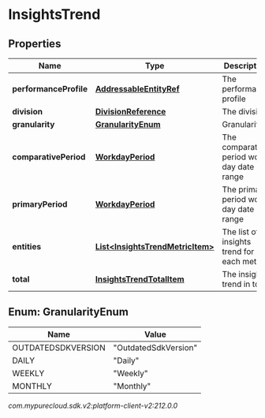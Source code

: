 # InsightsTrend


## Properties

| Name | Type | Description | Notes |
| ------------ | ------------- | ------------- | ------------- |
| **performanceProfile** | [**AddressableEntityRef**](AddressableEntityRef) | The performance profile |  [optional] |
| **division** | [**DivisionReference**](DivisionReference) | The division |  [optional] |
| **granularity** | [**GranularityEnum**](#Enum--GranularityEnum) | Granularity |  [optional] |
| **comparativePeriod** | [**WorkdayPeriod**](WorkdayPeriod) | The comparative period work day date range |  [optional] |
| **primaryPeriod** | [**WorkdayPeriod**](WorkdayPeriod) | The primary period work day date range |  [optional] |
| **entities** | [**List&lt;InsightsTrendMetricItem&gt;**](InsightsTrendMetricItem) | The list of insights trend for each metric |  [optional] |
| **total** | [**InsightsTrendTotalItem**](InsightsTrendTotalItem) | The insights trend in total |  [optional] |


## Enum: GranularityEnum

| Name | Value |
| ---- | ----- |
| OUTDATEDSDKVERSION | &quot;OutdatedSdkVersion&quot; | 
| DAILY | &quot;Daily&quot; | 
| WEEKLY | &quot;Weekly&quot; | 
| MONTHLY | &quot;Monthly&quot; | 




_com.mypurecloud.sdk.v2:platform-client-v2:212.0.0_
